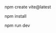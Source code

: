 npm create vite@latest <!-- cria o projeto React -->

npm install <!-- Instala todas as dependencias do React -->

npm run dev <!-- Inicializa o projeto -->